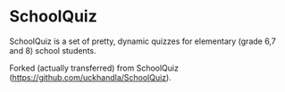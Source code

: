 SchoolQuiz
==========

SchoolQuiz is a set of pretty, dynamic quizzes for elementary (grade 6,7 and 8) school students.

Forked (actually transferred) from SchoolQuiz (https://github.com/uckhandla/SchoolQuiz).

